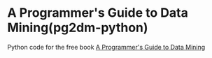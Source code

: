 # A Programmer's Guide to Data Mining(pg2dm-python)

Python code for the free book [A Programmer's Guide to Data Mining](http://guidetodatamining.com)
